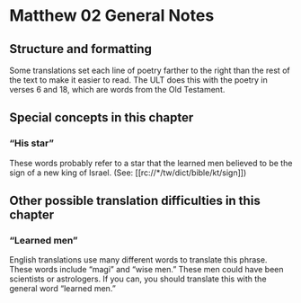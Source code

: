 # Matthew 02 General Notes
## Structure and formatting

Some translations set each line of poetry farther to the right than the rest of the text to make it easier to read. The ULT does this with the poetry in verses 6 and 18, which are words from the Old Testament.

## Special concepts in this chapter

### “His star”

These words probably refer to a star that the learned men believed to be the sign of a new king of Israel. (See: [[rc://*/tw/dict/bible/kt/sign]])

## Other possible translation difficulties in this chapter

### “Learned men”

English translations use many different words to translate this phrase. These words include “magi” and “wise men.” These men could have been scientists or astrologers. If you can, you should translate this with the general word “learned men.”